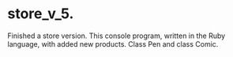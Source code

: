 # store_v_5.
Finished a store version.
This console program, written in the Ruby language, with added new products.
Class Pen and class Comic.
